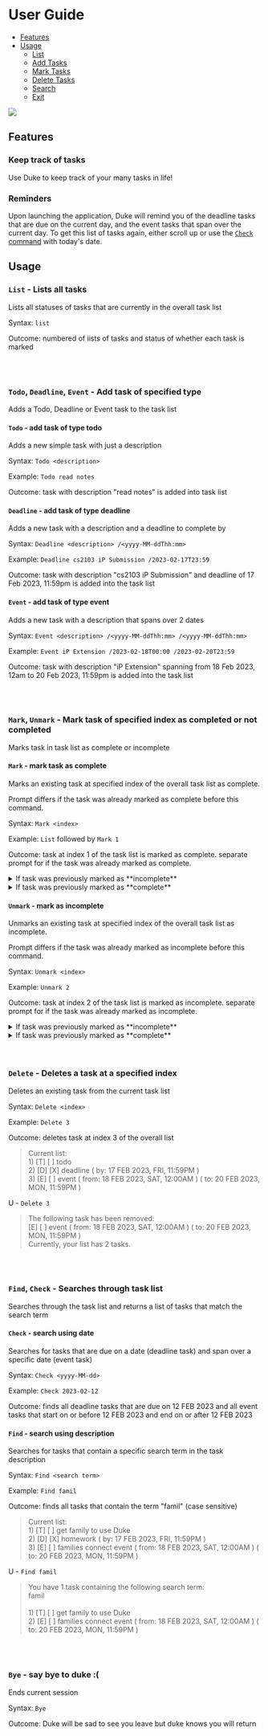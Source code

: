# User Guide

* [Features](#features)
* [Usage](#usage)
    * [List](#list---lists-all-tasks)
    * [Add Tasks](#todo,-deadline,-event---add-task-of-specified-type)
    * [Mark Tasks](#mark-unmark---mark-task-of-specified-index-as-completed-or-not-completed)
    * [Delete Tasks](#delete---deletes-a-task-at-a-specified-index)
    * [Search](#find-check---searches-through-task-list)
    * [Exit](#bye---say-bye-to-duke)
    
<img src="Ui.png" style="align:right"/>

## Features 

### Keep track of tasks
Use Duke to keep track of your many tasks in life!

### Reminders
Upon launching the application, Duke will remind you of the deadline tasks that are due on the current day, and the event tasks that span over the current day.
To get this list of tasks again, either scroll up or use the [`Check` command](#check---search-using-date) with today's date.

## Usage

### `List` - Lists all tasks

Lists all statuses of tasks that are currently in the overall task list

Syntax: `list`

Outcome: numbered of iists of tasks and status of whether each task is marked

<br>
<br>

### `Todo`, `Deadline`, `Event` - Add task of specified type

Adds a Todo, Deadline or Event task to the task list


#### `Todo` - add task of type todo

Adds a new simple task with just a description

Syntax: `Todo <description>`

Example: `Todo read notes`

Outcome: task with description "read notes" is added into task list


#### `Deadline` - add task of type deadline

Adds a new task with a description and a deadline to complete by

Syntax: `Deadline <description> /<yyyy-MM-ddThh:mm>`

Example: `Deadline cs2103 iP Submission /2023-02-17T23:59`

Outcome: task with description "cs2103 iP Submission" and deadline of 17 Feb 2023, 11:59pm is added into the task list


#### `Event` - add task of type event

Adds a new task with a description that spans over 2 dates

Syntax: `Event <description> /<yyyy-MM-ddThh:mm> /<yyyy-MM-ddThh:mm>`

Example: `Event iP Extension /2023-02-18T00:00 /2023-02-20T23:59`

Outcome: task with description "iP Extension" spanning from 18 Feb 2023, 12am to 20 Feb 2023, 11:59pm is added into the task list

<br>
<br>

### `Mark`, `Unmark` - Mark task of specified index as completed or not completed

Marks task in task list as complete or incomplete


#### `Mark` - mark task as complete

Marks an existing task at specified index of the overall task list as complete.

Prompt differs if the task was already marked as complete before this command.

Syntax: `Mark <index>`

Example: `List` followed by `Mark 1`

Outcome: task at index 1 of the task list is marked as complete. separate prompt for if the task was already marked as complete.

<details>
    <summary> If task was previously marked as **incomplete** </summary>

> Current list: <br>
>        1) [T] [ ] todo <br>
>        2) [D] [ ] deadline ( by: 17 FEB 2023, FRI, 11:59PM ) <br>
>        3) [E] [ ] event ( from: 18 FEB 2023, SAT, 12:00AM ) ( to: 20 FEB 2023, MON, 11:59PM )

U - `Mark 1`
> This task is marked as done: <br>
>        [T] [X] todo

</details>

<details>
    <summary> If task was previously marked as **complete** </summary>

> Current list: <br>
>        1) [T] [X] todo <br>
>        2) [D] [ ] deadline ( by: 17 FEB 2023, FRI, 11:59PM ) <br>
>        3) [E] [ ] event ( from: 18 FEB 2023, SAT, 12:00AM ) ( to: 20 FEB 2023, MON, 11:59PM )

U - `Mark 1`
> This task <br>
>        [T] [X] todo <br>
> was already marked as done! Did you forget? OR U PLAYIN ME?!

</details>

#### `Unmark` - mark as incomplete

Unmarks an existing task at specified index of the overall task list as incomplete.

Prompt differs if the task was already marked as incomplete before this command.

Syntax: `Unmark <index>`

Example: `Unmark 2`

Outcome: task at index 2 of the task list is marked as incomplete. separate prompt for if the task was already marked as incomplete.

<details>
    <summary> If task was previously marked as **incomplete** </summary>

> Current list: <br>
>        1) [T] [ ] todo <br>
>        2) [D] [ ] deadline ( by: 17 FEB 2023, FRI, 11:59PM ) <br>
>        3) [E] [ ] event ( from: 18 FEB 2023, SAT, 12:00AM ) ( to: 20 FEB 2023, MON, 11:59PM )

U - `Unmark 2`
> This task <br>
>       [D] [ ] deadline ( by: 17 FEB 2023, FRI, 11:59PM ) <br>
> hasn't been done! How can you not know?!

</details>

<details>
    <summary> If task was previously marked as **complete** </summary>

> Current list: <br>
>        1) [T] [ ] todo <br>
>        2) [D] [X] deadline ( by: 17 FEB 2023, FRI, 11:59PM ) <br>
>        3) [E] [ ] event ( from: 18 FEB 2023, SAT, 12:00AM ) ( to: 20 FEB 2023, MON, 11:59PM )

U - `Unmark 2`
> Okay... Being unproductive I see...: <br>
>        [D] [ ] deadline ( by: 17 FEB 2023, FRI, 11:59PM )

</details>

<br>
<br>

### `Delete` - Deletes a task at a specified index

Deletes an existing task from the current task list

Syntax: `Delete <index>`

Example: `Delete 3`

Outcome: deletes task at index 3 of the overall list

> Current list: <br>
>        1) [T] [ ] todo <br>
>        2) [D] [X] deadline ( by: 17 FEB 2023, FRI, 11:59PM ) <br>
>        3) [E] [ ] event ( from: 18 FEB 2023, SAT, 12:00AM ) ( to: 20 FEB 2023, MON, 11:59PM )

U - `Delete 3`
> The following task has been removed: <br>
>        [E] [ ] event ( from: 18 FEB 2023, SAT, 12:00AM ) ( to: 20 FEB 2023, MON, 11:59PM ) <br>
> Currently, your list has 2 tasks.

<br>
<br>

### `Find`, `Check` - Searches through task list

Searches through the task list and returns a list of tasks that match the search term


#### `Check` - search using date

Searches for tasks that are due on a date (deadline task) and span over a specific date (event task)

Syntax: `Check <yyyy-MM-dd>`

Example: `Check 2023-02-12`

Outcome: finds all deadline tasks that are due on 12 FEB 2023 and all event tasks that start on or before 12 FEB 2023 and end on or after 12 FEB 2023


#### `Find` - search using description

Searches for tasks that contain a specific search term in the task description

Syntax: `Find <search term>`

Example: `Find famil`

Outcome: finds all tasks that contain the term "famil" (case sensitive)

> Current list: <br>
>        1) [T] [ ] get family to use Duke <br>
>        2) [D] [X] homework ( by: 17 FEB 2023, FRI, 11:59PM ) <br>
>        3) [E] [ ] families connect event ( from: 18 FEB 2023, SAT, 12:00AM ) ( to: 20 FEB 2023, MON, 11:59PM )

U - `Find famil`
> You have 1 task containing the following search term: <br>
>        famil <br>
> <br>
>        1) [T] [ ] get family to use Duke <br>
>        2) [E] [ ] families connect event ( from: 18 FEB 2023, SAT, 12:00AM ) ( to: 20 FEB 2023, MON, 11:59PM ) 

<br><br>

### `Bye` - say bye to duke :(

Ends current session

Syntax: `Bye`

Outcome: Duke will be sad to see you leave but duke knows you will return
